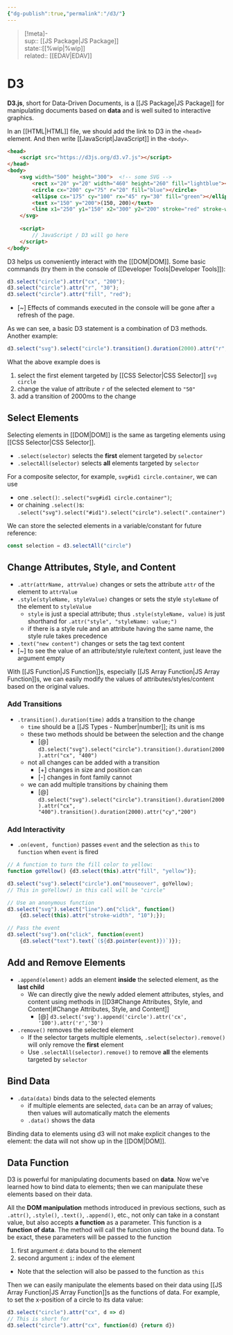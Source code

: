 ```yaml
---
{"dg-publish":true,"permalink":"/d3/"}
---
```


> [!meta]-  
sup:: [[JS Package\|JS Package]]  
state::[[%wip\|%wip]]  
related:: [[EDAV\|EDAV]]

# D3

**D3.js**, short for Data-Driven Documents, is a [[JS Package\|JS Package]] for manipulating documents based on **data** and is well suited to interactive graphics.

In an [[HTML\|HTML]] file, we should add the link to D3 in the `<head>` element. And then write [[JavaScript\|JavaScript]] in the `<body>`.

```html
<head>
    <script src="https://d3js.org/d3.v7.js"></script>
</head>
<body>
    <svg width="500" height="300">  <!-- some SVG -->
        <rect x="20" y="20" width="460" height="260" fill="lightblue"></rect>
        <circle cx="200" cy="75" r="20" fill="blue"></circle>
        <ellipse cx="175" cy="100" rx="45" ry="30" fill="green"></ellipse>
        <text x="150" y="200">(150, 200)</text>
        <line x1="250" y1="150" x2="300" y2="200" stroke="red" stroke-width="5"></line>
    </svg>
    
    <script>
        // JavaScript / D3 will go here
    </script>
</body>
```

D3 helps us conveniently interact with the [[DOM\|DOM]]. Some basic commands (try them in the console of [[Developer Tools\|Developer Tools]]):

```js
d3.select("circle").attr("cx", "200");
d3.select("circle").attr("r", "30");
d3.select("circle").attr("fill", "red");
```

- [~] Effects of commands executed in the console will be gone after a refresh of the page.

As we can see, a basic D3 statement is a combination of D3 methods. Another example:

```js
d3.select("svg").select("circle").transition().duration(2000).attr("r", "50");
```

What the above example does is

1. select the first element targeted by [[CSS Selector\|CSS Selector]] `svg circle`
2. change the value of attribute `r` of the selected element to `"50"`
3. add a transition of 2000ms to the change

## Select Elements

Selecting elements in [[DOM\|DOM]] is the same as targeting elements using [[CSS Selector\|CSS Selector]].

- `.select(selector)` selects the **first** element targeted by `selector`
- `.selectAll(selector)` selects **all** elements targeted by `selector`

For a composite selector, for example, `svg#id1 circle.container`, we can use

- one `.select()`: `.select("svg#id1 circle.container")`;
- or chaining `.select()`s: `.select("svg").select("#id1").select("circle").select(".container")`

We can store the selected elements in a variable/constant for future reference:

```js
const selection = d3.selectAll("circle")
```

## Change Attributes, Style, and Content

- `.attr(attrName, attrValue)` changes or sets the attribute `attr` of the element to `attrValue`
- `.style(styleName, styleValue)` changes or sets the style `styleName` of the element to `styleValue`
    - `style` is just a special attribute; thus `.style(styleName, value)` is just shorthand for `.attr("style", "styleName: value;")`
    - if there is a style rule and an attribute having the same name, the style rule takes precedence
- `.text("new content")` changes or sets the tag text content
- [~] to see the value of an attribute/style rule/text content, just leave the argument empty

With [[JS Function\|JS Function]]s, especially [[JS Array Function\|JS Array Function]]s, we can easily modify the values of attributes/styles/content based on the original values.

### Add Transitions

- `.transition().duration(time)` adds a transition to the change
    - `time` should be a [[JS Types - Number\|number]]; its unit is ms
    - these two methods should be between the selection and the change
        - [@] `d3.select("svg").select("circle").transition().duration(2000).attr("cx", "400")`
    - not all changes can be added with a transition
        - [+] changes in size and position can
        - [-] changes in font family cannot
    - we can add multiple transitions by chaining them
        - [@] `d3.select("svg").select("circle").transition().duration(2000).attr("cx", "400").transition().duration(2000).attr("cy","200")`

### Add Interactivity

- `.on(event, function)` passes `event` and the selection as `this` to `function` when `event` is fired

```js
// A function to turn the fill color to yellow:
function goYellow() {d3.select(this).attr("fill", "yellow")};

d3.select("svg").select("circle").on("mouseover", goYellow);
// This in goYellow() in this call will be "circle"

// Use an anonymous function
d3.select("svg").select("line").on("click", function()
    {d3.select(this).attr("stroke-width", "10");});

// Pass the event
d3.select("svg").on("click", function(event)
    {d3.select("text").text(`(${d3.pointer(event)})`)});
```

## Add and Remove Elements

- `.append(element)` adds an element **inside** the selected element, as the **last child**
    - We can directly give the newly added element attributes, styles, and content using methods in [[D3#Change Attributes, Style, and Content\|#Change Attributes, Style, and Content]]
        - [@] `d3.select('svg').append('circle').attr('cx', '100').attr('r','30')`
- `.remove()` removes the selected element
    - If the selector targets multiple elements, `.select(selector).remove()` will only remove the **first** element
    - Use `.selectAll(selector).remove()` to remove **all** the elements targeted by `selector`

## Bind Data

- `.data(data)` binds data to the selected elements
    - if multiple elements are selected, `data` can be an array of values; then values will automatically match the elements
    - `.data()` shows the data

Binding data to elements using d3 will not make explicit changes to the element: the data will not show up in the [[DOM\|DOM]].

## Data Function

D3 is powerful for manipulating documents based on **data**. Now we've learned how to bind data to elements; then we can manipulate these elements based on their data.

All the **DOM manipulation** methods introduced in previous sections, such as `.attr()`, `.style()`, `.text()`, `.append()`, etc., not only can take in a constant value, but also accepts **a function** as a parameter. This function is a **function of data**. The method will call the function using the bound data. To be exact, these parameters will be passed to the function

1. first argument `d`: data bound to the element
2. second argument `i`: index of the element
- Note that the selection will also be passed to the function as `this`

Then we can easily manipulate the elements based on their data using [[JS Array Function\|JS Array Function]]s as the functions of data. For example, to set the x-position of a circle to its data value:

```js
d3.select("circle").attr("cx", d => d)
// This is short for
d3.select("circle").attr("cx", function(d) {return d})
```
